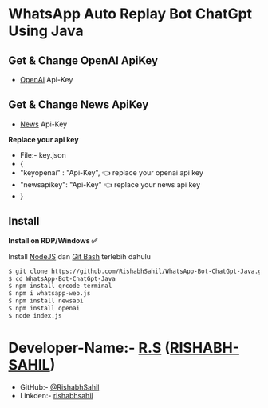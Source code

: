 # WhatsApp Auto Replay Bot ChatGpt Using Java 

## Get & Change OpenAI ApiKey

- [OpenAi](https://beta.openai.com/account/api-keys) Api-Key

## Get & Change News ApiKey
- [News](https://newsapi.org/) Api-Key

**Replace your api key** 
- File:- key.json
- {
-    "keyopenai" : "Api-Key", 👈 replace your openai api key
-    "newsapikey": "Api-Key" 👈 replace your news api key
- }

## Install

**Install on RDP/Windows ✅**

Install [NodeJS](https://nodejs.org/en/download/) dan [Git Bash](https://git-scm.com/downloads) terlebih dahulu

```bash
$ git clone https://github.com/RishabhSahil/WhatsApp-Bot-ChatGpt-Java.git
$ cd WhatsApp-Bot-ChatGpt-Java
$ npm install qrcode-terminal 
$ npm i whatsapp-web.js 
$ npm install newsapi 
$ npm install openai 
$ node index.js
```

# Developer-Name:- [R.S](https://www.instagram.com/_rishabh.sahil_/) ([RISHABH-SAHIL](https://www.instagram.com/_rishabh.sahil_/))
- GitHub:- [@RishabhSahil](https://github.com/RishabhSahil/whatsapp-bot-type-script)
- Linkden:- [rishabhsahil](https://www.linkedin.com/in/rishabhsahil/)

